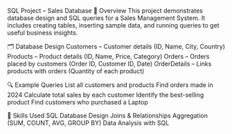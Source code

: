 SQL Project – Sales Database
📖 Overview
This project demonstrates database design and SQL queries for a Sales Management System.
It includes creating tables, inserting sample data, and running queries to get useful business insights.

🗂 Database Design
Customers – Customer details (ID, Name, City, Country)
Products – Product details (ID, Name, Price, Category)
Orders – Orders placed by customers (Order ID, Customer ID, Date)
OrderDetails – Links products with orders (Quantity of each product)

🔍 Example Queries
List all customers and products
Find orders made in 2024
Calculate total sales by each customer
Identify the best-selling product
Find customers who purchased a Laptop

🎯 Skills Used
SQL Database Design
Joins & Relationships
Aggregation (SUM, COUNT, AVG, GROUP BY)
Data Analysis with SQL
